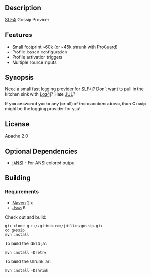 Description
-----------

[SLF4j][1] Gossip Provider

Features
--------

* Small footprint ~60k (or ~45k shrunk with [ProGuard][5])
* Profile-based configuration
* Profile activation triggers
* Multiple source inputs

Synopsis
--------

Need a small fast logging provider for [SLF4j][1]?
Don't want to pull in the kitchen sink with [Log4j][2]?
Hate [JUL][3]?

If you answered yes to any (or all) of the questions above, then Gossip might be the logging provider for you!

License
-------

[Apache 2.0](http://www.apache.org/licenses/LICENSE-2.0.html)

Optional Dependencies
---------------------

* [jANSI][4] - For ANSI colored output

Building
--------

### Requirements

* [Maven](http://maven.apache.org) 2.x
* [Java](http://java.sun.com/) 5

Check out and build:

    git clone git://github.com/jdillon/gossip.git
    cd gossip
    mvn install

To build the jdk14 jar:

    mvn install -Dretro

To build the shrunk jar:

    mvn install -Dshrink

[1]: http://slf4j.org
[2]: http://logging.apache.org/log4j
[3]: http://java.sun.com/j2se/1.5.0/docs/api/java/util/logging/package-summary.html
[4]: http://github.com/chirino/jansi
[5]: http://proguard.sourceforge.net
